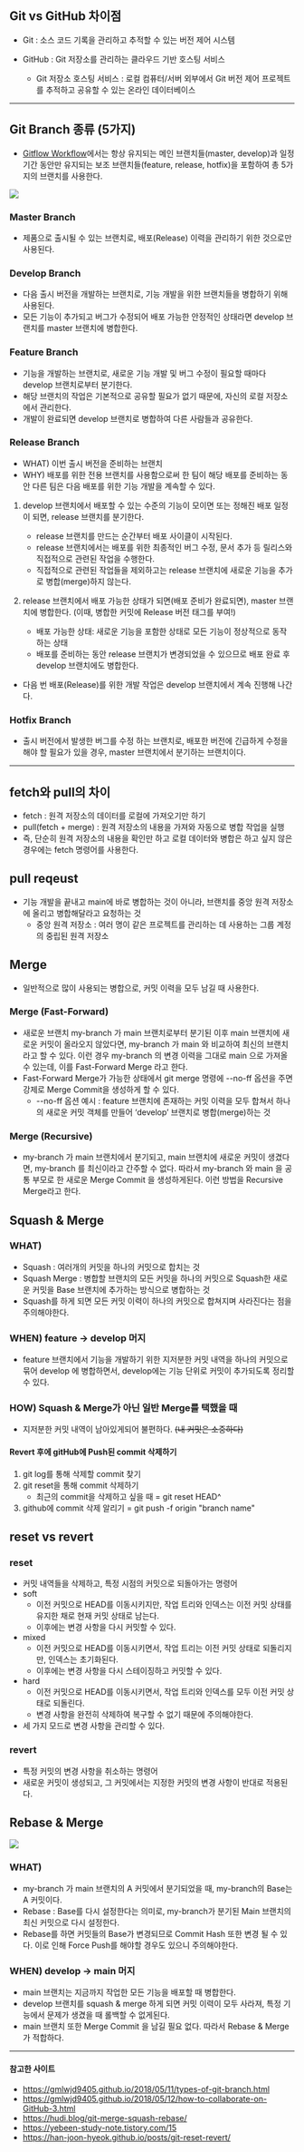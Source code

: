 ## Git vs GitHub 차이점
- Git : 소스 코드 기록을 관리하고 추적할 수 있는 버전 제어 시스템

- GitHub : Git 저장소를 관리하는 클라우드 기반 호스팅 서비스
  - Git 저장소 호스팅 서비스 : 로컬 컴퓨터/서버 외부에서 Git 버전 제어 프로젝트를 추적하고 공유할 수 있는 온라인 데이터베이스

- - -

## Git Branch 종류 (5가지)
- [Gitflow Workflow](https://steemit.com/kr/@wnsgml972/kr-github)에서는 항상 유지되는 메인 브랜치들(master, develop)과 일정 기간 동안만 유지되는 보조 브랜치들(feature, release, hotfix)을 포함하여 총 5가지의 브랜치를 사용한다.

<img src="https://velog.velcdn.com/images/dev-baik/post/931e404b-da2c-4a51-bfed-32781bf8dadd/image.png"/>

### Master Branch
- 제품으로 출시될 수 있는 브랜치로, 배포(Release) 이력을 관리하기 위한 것으로만 사용된다.

### Develop Branch
- 다음 출시 버전을 개발하는 브랜치로, 기능 개발을 위한 브랜치들을 병합하기 위해 사용된다.
- 모든 기능이 추가되고 버그가 수정되어 배포 가능한 안정적인 상태라면 develop 브랜치를 master 브랜치에 병합한다.

### Feature Branch
- 기능을 개발하는 브랜치로, 새로운 기능 개발 및 버그 수정이 필요할 때마다 develop 브랜치로부터 분기한다.
- 해당 브랜치의 작업은 기본적으로 공유할 필요가 없기 때문에, 자신의 로컬 저장소에서 관리한다.
- 개발이 완료되면 develop 브랜치로 병합하여 다른 사람들과 공유한다.

### Release Branch
- WHAT) 이번 출시 버전을 준비하는 브랜치
- WHY) 배포를 위한 전용 브랜치를 사용함으로써 한 팀이 해당 배포를 준비하는 동안 다른 팀은 다음 배포를 위한 기능 개발을 계속할 수 있다.
1. develop 브랜치에서 배포할 수 있는 수준의 기능이 모이면 또는 정해진 배포 일정이 되면, release 브랜치를 분기한다.
    - release 브랜치를 만드는 순간부터 배포 사이클이 시작된다.
    - release 브랜치에서는 배포를 위한 최종적인 버그 수정, 문서 추가 등 릴리스와 직접적으로 관련된 작업을 수행한다.
    - 직접적으로 관련된 작업들을 제외하고는 release 브랜치에 새로운 기능을 추가로 병합(merge)하지 않는다.

2. release 브랜치에서 배포 가능한 상태가 되면(배포 준비가 완료되면), master 브랜치에 병합한다. (이때, 병합한 커밋에 Release 버전 태그를 부여!)
   - 배포 가능한 상태: 새로운 기능을 포함한 상태로 모든 기능이 정상적으로 동작 하는 상태
   - 배포를 준비하는 동안 release 브랜치가 변경되었을 수 있으므로 배포 완료 후 develop 브랜치에도 병합한다.

- 다음 번 배포(Release)를 위한 개발 작업은 develop 브랜치에서 계속 진행해 나간다.

### Hotfix Branch
- 출시 버전에서 발생한 버그를 수정 하는 브랜치로, 배포한 버전에 긴급하게 수정을 해야 할 필요가 있을 경우, master 브랜치에서 분기하는 브랜치이다.

- - -

## fetch와 pull의 차이
- fetch : 원격 저장소의 데이터를 로컬에 가져오기만 하기
- pull(fetch + merge) : 원격 저장소의 내용을 가져와 자동으로 병합 작업을 실행
- 즉, 단순히 원격 저장소의 내용을 확인만 하고 로컬 데이터와 병합은 하고 싶지 않은 경우에는 fetch 명령어를 사용한다.

## pull reqeust
- 기능 개발을 끝내고 main에 바로 병합하는 것이 아니라, 브랜치를 중앙 원격 저장소에 올리고 병합해달라고 요청하는 것
  - 중앙 원격 저장소 : 여러 명이 같은 프로젝트를 관리하는 데 사용하는 그룹 계정의 중립된 원격 저장소

## Merge
- 일반적으로 많이 사용되는 병합으로, 커밋 이력을 모두 남길 때 사용한다.

### Merge (Fast-Forward)
- 새로운 브랜치 my-branch 가 main 브랜치로부터 분기된 이후 main 브랜치에 새로운 커밋이 올라오지 않았다면, my-branch 가 main 와 비교하여 최신의 브랜치라고 할 수 있다. 이런 경우 my-branch 의 변경 이력을 그대로 main 으로 가져올 수 있는데, 이를 Fast-Forward Merge 라고 한다.
- Fast-Forward Merge가 가능한 상태에서 git merge 명령에 --no-ff 옵션을 주면 강제로 Merge Commit을 생성하게 할 수 있다.
  - --no-ff 옵션 예시 : feature 브랜치에 존재하는 커밋 이력을 모두 합쳐서 하나의 새로운 커밋 객체를 만들어 ‘develop’ 브랜치로 병합(merge)하는 것

### Merge (Recursive)
- my-branch 가 main 브랜치에서 분기되고, main 브랜치에 새로운 커밋이 생겼다면, my-branch 를 최신이라고 간주할 수 없다. 따라서 my-branch 와 main 을 공통 부모로 한 새로운 Merge Commit 을 생성하게된다. 이런 방법을 Recursive Merge라고 한다.

## Squash & Merge
### WHAT)
- Squash : 여러개의 커밋을 하나의 커밋으로 합치는 것
- Squash Merge : 병합할 브랜치의 모든 커밋을 하나의 커밋으로 Squash한 새로운 커밋을 Base 브랜치에 추가하는 방식으로 병합하는 것
- Squash를 하게 되면 모든 커밋 이력이 하나의 커밋으로 합쳐지며 사라진다는 점을 주의해야한다.

### WHEN) feature → develop 머지
- feature 브랜치에서 기능을 개발하기 위한 지저분한 커밋 내역을 하나의 커밋으로 묶어 develop 에 병합하면서, develop에는 기능 단위로 커밋이 추가되도록 정리할 수 있다.

### HOW) Squash & Merge가 아닌 일반 Merge를 택했을 때
- 지저분한 커밋 내역이 남아있게되어 불편하다. ~~(내 커밋은 소중하다)~~
#### Revert 후에 gitHub에 Push된 commit 삭제하기
1. git log를 통해 삭제할 commit 찾기
2. git reset을 통해 commit 삭제하기
    - 최근의 commit을 삭제하고 싶을 때 = git reset HEAD^
3. github에 commit 삭제 알리기 = git push -f origin "branch name"

## reset vs revert
### reset
- 커밋 내역들을 삭제하고, 특정 시점의 커밋으로 되돌아가는 명령어
- soft
  - 이전 커밋으로 HEAD를 이동시키지만, 작업 트리와 인덱스는 이전 커밋 상태를 유지한 채로 현재 커밋 상태로 남는다. 
  - 이후에는 변경 사항을 다시 커밋할 수 있다.
- mixed
  - 이전 커밋으로 HEAD를 이동시키면서, 작업 트리는 이전 커밋 상태로 되돌리지만, 인덱스는 초기화된다.
  - 이후에는 변경 사항을 다시 스테이징하고 커밋할 수 있다.
- hard
  - 이전 커밋으로 HEAD를 이동시키면서, 작업 트리와 인덱스를 모두 이전 커밋 상태로 되돌린다.
  - 변경 사항을 완전히 삭제하여 복구할 수 없기 때문에 주의해야한다.
- 세 가지 모드로 변경 사항을 관리할 수 있다.

### revert
- 특정 커밋의 변경 사항을 취소하는 명령어
- 새로운 커밋이 생성되고, 그 커밋에서는 지정한 커밋의 변경 사항이 반대로 적용된다.

## Rebase & Merge

<img src="https://velog.velcdn.com/images/dev-baik/post/880c66bc-94fd-4443-8631-fc76ceeda547/image.png"/>

### WHAT)
- my-branch 가 main 브랜치의 A 커밋에서 분기되었을 때, my-branch의 Base는 A 커밋이다.
- Rebase : Base를 다시 설정한다는 의미로, my-branch가 분기된 Main 브랜치의 최신 커밋으로 다시 설정한다.
- Rebase를 하면 커밋들의 Base가 변경되므로 Commit Hash 또한 변경 될 수 있다. 이로 인해 Force Push를 해야할 경우도 있으니 주의해야한다.

### WHEN) develop → main 머지
- main 브랜치는 지금까지 작업한 모든 기능을 배포할 때 병합한다.
- develop 브랜치를 squash & merge 하게 되면 커밋 이력이 모두 사라져, 특정 기능에서 문제가 생겼을 때 롤백할 수 없게된다.
- main 브랜치 또한 Merge Commit 을 남길 필요 없다. 따라서 Rebase & Merge 가 적합하다.

- - -

#### 참고한 사이트
- https://gmlwjd9405.github.io/2018/05/11/types-of-git-branch.html
- https://gmlwjd9405.github.io/2018/05/12/how-to-collaborate-on-GitHub-3.html
- https://hudi.blog/git-merge-squash-rebase/
- https://yebeen-study-note.tistory.com/15
- https://han-joon-hyeok.github.io/posts/git-reset-revert/